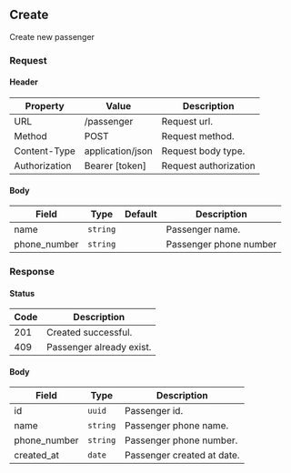 ## Create

Create new passenger

### Request

#### Header

| Property      | Value            | Description           |
| ------------- | ---------------- | --------------------- |
| URL           | /passenger       | Request url.          |
| Method        | POST             | Request method.       |
| Content-Type  | application/json | Request body type.    |
| Authorization | Bearer [token]   | Request authorization |

#### Body

| Field        | Type     | Default | Description            |
| ------------ | -------- | ------- | ---------------------- |
| name         | `string` |         | Passenger name.        |
| phone_number | `string` |         | Passenger phone number |

### Response

#### Status

| Code | Description              |
| ---- | ------------------------ |
| 201  | Created successful.      |
| 409  | Passenger already exist. |

#### Body

| Field        | Type     | Description                |
| ------------ | -------- | -------------------------- |
| id           | `uuid`   | Passenger id.              |
| name         | `string` | Passenger phone name.      |
| phone_number | `string` | Passenger phone number.    |
| created_at   | `date`   | Passenger created at date. |
